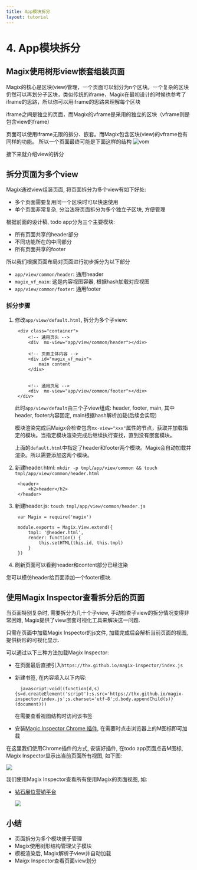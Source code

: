 ```yaml
---
title: App模块拆分
layout: tutorial
---
```


# 4. App模块拆分

## Magix使用树形view嵌套组装页面

Magix的核心是区块(view)管理，一个页面可以划分为n个区块。一个复杂的区块仍然可以再划分子区块，类似传统的iframe，Magix在最初设计的时候也参考了iframe的思路，所以你可以用iframe的思路来理解每个区块

iframe之间是独立的页面，而Magix的vframe是采用的独立的区块（vframe则是包含view的frame）

页面可以使用iframe无限的拆分、嵌套。而Magix包含区块(view)的vframe也有同样的功能。
所以一个页面最终可能是下面这样的结构
![vom](//github.com/thx/magix-inspector/raw/master/snapshot.png)

接下来就介绍view的拆分

## 拆分页面为多个view

Magix通过view组装页面, 将页面拆分为多个view有如下好处:

- 多个页面需要复用同一个区块时可以快速使用
- 单个页面非常复杂, 分治法将页面拆分为多个独立子区块, 方便管理

根据前面的设计稿, todo app分为三个主要模块:

- 所有页面共享的header部分
- 不同功能所在的中间部分
- 所有页面共享的footer

所以我们根据页面布局对页面进行初步拆分为以下部分

- `app/view/common/header`: 通用header
- `magix_vf_main`: 这是内容视图容器, 根据hash加载对应视图
- `app/view/common/footer`: 通用footer

### 拆分步骤

1. 修改`app/view/default.html`, 拆分为多个子view:

        <div class="container">
            <!-- 通用页头 -->
            <div  mx-view="app/view/common/header"></div>

            <!-- 页面主体内容 -->
            <div id="magix_vf_main">
                main content
            </div>


            <!-- 通用页尾 -->
            <div  mx-view="app/view/common/footer"></div>
        </div>

    此时`app/view/default`由三个子view组成: header, footer, main, 其中header, footer内容固定, main根据hash解析加载(后续会实现)

    模块渲染完成后Maigx会检查包含`mx-view="xxx"`属性的节点，获取并加载指定的模块。当指定模块渲染完成后继续执行查找，直到没有嵌套模块。

    上面的`default.html`中指定了header和footer两个模块。Magix会自动加载并渲染。所以需要添加这两个模块。

2. 新建header.html: `mkdir -p tmpl/app/view/common && touch tmpl/app/view/common/header.html`

        <header>
            <h2>header</h2>
        </header>

3. 新建header.js: `touch tmpl/app/view/common/header.js`

        var Magix = require('magix')

        module.exports = Magix.View.extend({
            tmpl: '@header.html',
            render: function() {
                this.setHTML(this.id, this.tmpl)
            }
        })

4. 刷新页面可以看到header和content部分已经渲染


您可以模仿header给页面添加一个footer模块.

## 使用Magix Inspector查看拆分后的页面

当页面特别复杂时, 需要拆分为几十个子view, 手动检查子view的拆分情况变得非常困难, Magix提供了view嵌套可视化工具来解决这一问题.

只需在页面中加载Magix Inspector的js文件, 加载完成后会解析当前页面的视图, 提供树形的可视化显示.

可以通过以下三种方法加载Magix Inspector:

- 在页面最后直接引入`https://thx.github.io/magix-inspector/index.js`

- 新建书签, 在内容填入以下内容:

        javascript:void((function(d,s){s=d.createElement('script');s.src='https://thx.github.io/magix-inspector/index.js';s.charset='utf-8';d.body.appendChild(s)}(document)))

    在需要查看视图结构时访问该书签

- 安装[Magic Inspector Chrome 插件][1], 在需要时点击浏览器上的M图标即可加载


在这里我们使用Chrome插件的方式, 安装好插件, 在todo app页面点击M图标, Magix Inspector显示出当前页面所有视图, 如下图:

![][2]

我们使用Magix Inspector查看所有使用Magix的页面视图, 如:

- [钻石展位营销平台][3]

    ![][8]


## 小结


- 页面拆分为多个模块便于管理
- Magix使用树形结构管理父子模块
- 模板渲染后, Magix解析子view并自动加载
- Maigx Inspector查看页面view划分

[8]: https://gw.alicdn.com/tps/TB1ZKYnNXXXXXciXVXXXXXXXXXX-1257-877.png
[3]: http://zuanshi.taobao.com/
[2]: https://gw.alicdn.com/tps/TB1C9m9NXXXXXX0apXXXXXXXXXX-794-587.png
[1]: https://github.com/qiu-deqing/magix-helper
